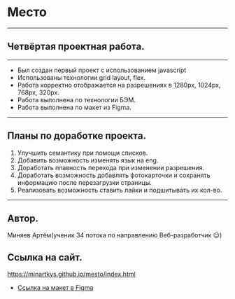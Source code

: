 # Место
------
## Четвёртая проектная работа.
------
* Был создан первый проект с использованием javascript
* Использованы технологии grid layout, flex.
* Работа корректно отображается на разрешениях в 1280px, 1024px, 768px, 320px.
* Работа выполнена по технологии БЭМ.
* Работа выполнена по макет из Figma.
------
## Планы по доработке проекта.
1. Улучшить семантику при помощи списков.
2. Добавить возможность изменять язык на eng.
3. Доработать плавность перехода при изменении разрешения.
4. Доработать возможность добавлять фотокарточки и сохранять информацию после перезагрузки страницы.
5. Реализовать возможность ставить лайки и подшитывать их кол-во.
------
## Автор.
Миняев Артём(ученик 34 потока по направлению Веб-разработчик :wink:)
## Ссылка на сайт.
https://minartkys.github.io/mesto/index.html


* [Ссылка на макет в Figma](https://www.figma.com/file/2cn9N9jSkmxD84oJik7xL7/JavaScript.-Sprint-4?node-id=0%3A1)


